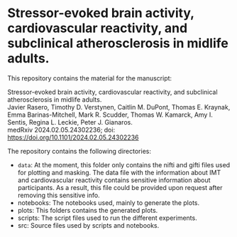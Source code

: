 # Stressor-evoked brain activity, cardiovascular reactivity, and subclinical atherosclerosis in midlife adults.

This repository contains the material for the manuscript:

Stressor-evoked brain activity, cardiovascular reactivity, and subclinical atherosclerosis in midlife adults. <br />
Javier Rasero, Timothy D. Verstynen, Caitlin M. DuPont, Thomas E. Kraynak, Emma Barinas-Mitchell, Mark R. Scudder, Thomas W. Kamarck, Amy I. Sentis, Regina L. Leckie, Peter J. Gianaros.<br />
medRxiv 2024.02.05.24302236; doi: https://doi.org/10.1101/2024.02.05.24302236 

The repository contains the following directories:

- `data`: At the moment, this folder only contains the nifti and gifti files used for plotting and masking. The data file with the information about IMT and cardiovascular reactivity contains sensitive information about participants. As a result, this file could be provided upon request after removing this sensitive info.
- notebooks: The notebooks used, mainly to generate the plots.
- plots: This folders contains the generated plots.
- scripts: The script files used to run the different experiments.
- src: Source files used by scripts and notebooks.
